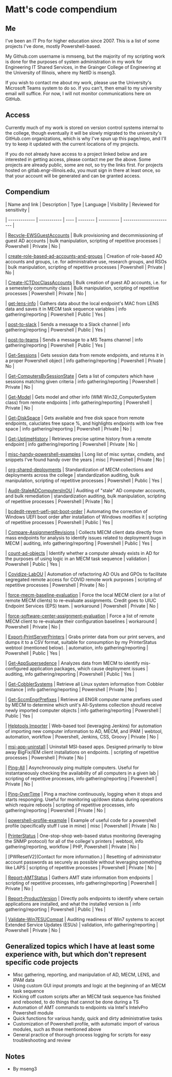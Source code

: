 # Matt's code compendium

## Me
I've been an IT Pro for higher education since 2007. This is a list of some projects I've done, mostly Powershell-based.  

My Github.com username is mmseng, but the majority of my scripting work is done for the purposes of system administration in my work for Engineering IT Shared Services, in the Grainger College of Engineering at the University of Illinois, where my NetID is mseng3.  

If you wish to contact me about my work, please use the University's Microsoft Teams system to do so. If you can't, then email to my university email will suffice. For now, I will not monitor communications here on GitHub.  

## Access
Currently much of my work is stored on version control systems internal to the college, though eventually it will be slowly migrated to the university's GitHub.com organizations, which is why I've spun up this page/repo, and I'll try to keep it updated with the current locations of my projects.  

If you do not already have access to a project linked below and are interested in getting access, please contact me per the above. Some projects are already public, some are not, so try the links first. For projects hosted on gitlab.engr-illinois.edu, you must sign in there at least once, so that your account will be generated and can be granted access.

## Compendium

 | Name and link | Description | Type | Language | Visibility | Reviewed for sensitivity | 
 
 | ------------- | ----------- | ---- | -------- | ---------- | ------------------------ | 
 
 | [Recycle-EWSGuestAccounts](https://gitlab.engr.illinois.edu/oesr/official_engrit_script_repo/-/tree/master/Recycle-EWSGuestAccounts) | Bulk provisioning and decommissioning of guest AD accounts | bulk manipulation, scripting of repetitive processes | Powershell | Private | No | 

 | [create-role-based-ad-accounts-and-groups](https://gitlab.engr.illinois.edu/oesr/official_engrit_script_repo/-/tree/master/create-role-based-ad-accounts-and-groups) | Creation of role-based AD accounts and groups, i.e. for administrative use, research groups, and RSOs | bulk manipulation, scripting of repetitive processes | Powershell | Private | No | 

 | [Create-ICTDocClassAccounts](https://gitlab.engr.illinois.edu/oesr/official_engrit_script_repo/-/tree/master/Create-ICTDocClassAccounts) | Bulk creation of guest AD accounts, i.e. for a semesterly community class | Bulk manipulation, scripting of repetitive processes | Powershell | Private | No | 

 | [get-lens-info](https://gitlab.engr.illinois.edu/engrit-epm/sccm-ts-scripts/-/blob/master/get-lens-info.ps1) | Gathers data about the local endpoint's MAC from LENS data and saves it in MECM task sequence variables | info gathering/reporting | Powershell | Public | Yes | 

 | [post-to-slack](https://gitlab.engr.illinois.edu/engrit-epm/sccm-ts-scripts/-/blob/master/post-to-slack.ps1) | Sends a message to a Slack channel | info gathering/reporting | Powershell | Public | Yes | 

 | [post-to-teams](https://gitlab.engr.illinois.edu/engrit-epm/sccm-ts-scripts/-/blob/master/post-to-teams.ps1) | Sends a message to a MS Teams channel | info gathering/reporting | Powershell | Public | Yes | 

 | [Get-Sessions](https://gitlab.engr.illinois.edu/oesr/official_engrit_script_repo/-/tree/master/Get-Sessions) | Gets session data from remote endpoints, and returns it in a proper Powershell object | info gathering/reporting | Powershell | Private | No | 

 | [Get-ComputersBySessionState](https://gitlab.engr.illinois.edu/oesr/official_engrit_script_repo/-/tree/master/Get-ComputersBySessionState) | Gets a list of computers which have sessions matching given criteria | info gathering/reporting | Powershell | Private | No | 

 | [Get-Model](https://gitlab.engr.illinois.edu/oesr/official_engrit_script_repo/-/tree/master/Get-Model) | Gets model and other info (WMI Win32_ComputerSystem class) from remote endpoints | info gathering/reporting | Powershell | Private | No | 

 | [Get-DiskSpace](https://gitlab.engr.illinois.edu/oesr/official_engrit_script_repo/-/tree/master/Get-DiskSpace) | Gets available and free disk space from remote endpoints, caluclates free space %, and highlights endpoints with low free space | info gathering/reporting | Powershell | Private | No | 

 | [Get-UptimeHistory](https://gitlab.engr.illinois.edu/oesr/official_engrit_script_repo/-/tree/master/Get-UptimeHistory) | Retrieves precise uptime history from a remote endpoint | info gathering/reporting | Powershell | Private | No | 

 | [misc-handy-powershell-examples](https://gitlab.engr.illinois.edu/oesr/official_engrit_script_repo/-/tree/master/misc-handy-powershell-examples) | Long list of misc syntax, cmdlets, and snippets I've found handy over the years | misc | Powershell | Private | No | 

 | [org-shared-deployments](https://gitlab.engr.illinois.edu/engrit-epm/org-shared-deployments) | Standardization of MECM collections and deployments across the college | standardization auditing, bulk manipulation, scripting of repetitive processes | Powershell | Public | Yes | 

 | [Audit-StaleADComputersInOU](https://gitlab.engr.illinois.edu/oesr/official_engrit_script_repo/-/tree/master/Audit-StaleADComputersInOU) | Auditing of "stale" AD computer accounts, and bulk remediation | standardization auditing, bulk manipulation, scripting of repetitive processes | Powershell | Private | No | 

 | [bcdedit-revert-uefi-gpt-boot-order](https://github.com/mmseng/bcdedit-revert-uefi-gpt-boot-order) | Automating the correction of Windows UEFI boot order after installation of Windows modifies it | scripting of repetitive processes | Powershell | Public | Yes | 

 | [Compare-AssignmentRevisions](https://gitlab.engr.illinois.edu/engrit-epm/compare-assignmentrevisions) | Collects MECM client data directly from mass endpoints for analysis to identify issues related to deployment bugs in MECM | auditing, info gathering/reporting | Powershell | Public | Yes | 

 | [count-ad-objects](https://gitlab.engr.illinois.edu/engrit-epm/sccm-ts-scripts/-/blob/master/count-ad-objects.ps1) | Identify whether a computer already exists in AD for the purposes of using logic in an MECM task sequence | validation | Powershell | Public | Yes | 

 | [Covidize-LabOU](https://gitlab.engr.illinois.edu/oesr/official_engrit_script_repo/-/tree/master/Covidize-LabOU) | Automation of refactoring AD OUs and GPOs to facilitate segregated remote access for COVID remote work purposes | scripting of repetitive processes | Powershell | Private | No | 

 | [force-mecm-baseline-evaluation](https://gitlab.engr.illinois.edu/oesr/official_engrit_script_repo/-/tree/master/force-mecm-baseline-evaluation) | Force the local MECM client (or a list of remote MECM clients) to re-evaluate assignments. Credit goes to UIUC Endpoint Services (EPS) team. | workaround | Powershell | Private | No | 

 | [force-software-center-assignment-evaluation](https://gitlab.engr.illinois.edu/oesr/official_engrit_script_repo/-/tree/master/force-software-center-assignment-evaluation) | Force a list of remote MECM client to re-evaluate their configuration baselines | workaround | Powershell | Private | No | 

 | [Export-PrintServerPrinters](https://gitlab.engr.illinois.edu/engrit-epm/export-printserverprinters) | Grabs printer data from our print servers, and dumps it to a CSV format, suitable for consumption by my PrinterStatus webtool (mentioned below). | automation, info gathering/reporting | Powershell | Public | Yes | 

 | [Get-AppSupersedence](https://gitlab.engr.illinois.edu/engrit-epm/get-appsupersedence) | Analyzes data from MECM to identify mis-configured application packages, which cause deployment issues | auditing, info gathering/reporting | Powershell | Public | Yes | 

 | [Get-CobblerSystems](https://gitlab.engr.illinois.edu/oesr/official_engrit_script_repo/-/tree/master/Get-CobblerSystems) | Retrieve all Linux system information from Cobbler instance | info gathering/reporting | Powershell | Private | No | 

 | [Get-SccmEngrPrefixes](https://gitlab.engr.illinois.edu/engrit-epm/get-sccmengrprefixes) | Retrieve all ENGR computer name prefixes used by MECM to determine which unit's All-Systems collection should receive newly imported computer objects | info gathering/reporting | Powershell | Public | Yes | 

 | [Helptools Importer](https://gitlab.engr.illinois.edu/engrit-epm/helptools-importer) | Web-based tool (leveraging Jenkins) for automation of importing new computer information to AD, MECM, and IPAM | webtool, automation, workflow | Powershell, Jenkins, CSS, Groovy | Private | No | 

 | [msi-app-uninstall](https://gitlab.engr.illinois.edu/oesr/official_engrit_script_repo/-/blob/master/msi-app-uninstall/msi-app-uninstall.ps1) | Uninstall MSI-based apps. Designed primarily to blow away BigFix/IEM client installations on endpoints. | scripting of repetitive processes | Powershell | Private | No | 

 | [Ping-All](https://gitlab.engr.illinois.edu/oesr/official_engrit_script_repo/-/tree/master/Ping-All) | Asynchronously ping multiple computers. Useful for instantaneously checking the availability of all computers in a given lab | scripting of repetitive processes, info gathering/reporting | Powershell | Private | No | 

 | [Ping-OverTime](https://gitlab.engr.illinois.edu/oesr/official_engrit_script_repo/-/tree/master/Ping-OverTime) | Ping a machine continuously, logging when it stops and starts responging. Useful for monitoring up/down status during operations which require reboots | scripting of repetitive processes, info gathering/reporting | Powershell | Private | No | 

 | [powershell-profile-example](https://gitlab.engr.illinois.edu/oesr/official_engrit_script_repo/-/tree/master/powershell-profile-example) | Example of useful code for a powershell profile (specifically stuff I use in mine) | misc | Powershell | Private | No | 

 | [PrinterStatus](https://helptools.engrit.illinois.edu/tools/printerstatus/) | One-stop-shop web-based status monitoring (leveraging the SNMP protocol) for all of the college's printers | webtool, info gathering/reporting, workflow | PHP, Powershell | Private | No | 

 | [PWResetV2](Contact for more information.) | Resetting of administrator account passwords as securely as possible without leveraging something like LAPS | scripting of repetitive processes | Powershell | Private | No | 

 | [Report-AMTStatus](https://gitlab.engr.illinois.edu/oesr/official_engrit_script_repo/-/tree/master/Report-AMTStatus) | Gathers AMT state information from endpoints | scripting of repetitive processes, info gathering/reporting | Powershell | Private | No | 

 | [Report-ProductVersion](https://gitlab.engr.illinois.edu/engrit-epm/report-productversion) | Directly polls endpoints to identify where certain applications are installed, and what the installed version is | info gathering/reporting | Powershell | Public | Yes | 

 | [Validate-Win7ESUCompat](https://gitlab.engr.illinois.edu/oesr/official_engrit_script_repo/-/tree/master/Validate-Win7ESUCompat) | Auditing readiness of Win7 systems to accept Extended Service Updates (ESUs) | validation, info gathering/reporting | Powershell | Private | No | 

## Generalized topics which I have at least some experience with, but which don't represent specific code projects
- Misc gathering, reporting, and manipulation of AD, MECM, LENS, and IPAM data
- Using custom GUI input prompts and logic at the beginning of an MECM task sequence
- Kicking off custom scripts after an MECM task sequence has finished and rebooted, to do things that cannot be done during a TS
- Automation of AMT commands to endpoints via Intel's IntelvPro Powershell module
- Quick functions for various handy, quick and dirty administrative tasks
- Customization of Powershell profile, with automatic import of various modules, such as those mentioned above
- General practice of thorough process logging for scripts for easy troubleshooting and review

## Notes
- By mseng3
